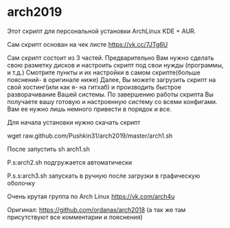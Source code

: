 # arch2019

Этот скрипт для персональной установки ArchLinux KDE + AUR.

Сам скрипт основан на чек листе https://vk.cc/7JTg6U

Сам скрипт состоит из 3 частей.
Предварительно Вам нужно сделать свою разметку дисков и настроить скрипт под свои нужды (программы, и т.д.)
Смотрите пункты и их настройки в самом скрипте(больше пояснений- в оригинале ниже)
Далее, Вы можете загрузить скрипт на свой хостинг(или как я- на гитхаб) и производить быстрое разворачивание Вашей системы.
По завершению работы скрипта Вы получаете вашу готовую и настроенную систему со всеми конфигами. Вам ее нужно лишь немного привести в порядок и все.

Для начала установки нужно скачать скрипт

wget raw.github.com/Pushkin31/arch2019/master/arch1.sh

После запустить
sh arch1.sh

P.s:arch2.sh подгружается автоматически

P.s.s:arch3.sh запускать в ручную после загрузки в графическую оболочку

Очень крутая группа по Arch Linux
https://vk.com/arch4u

Оригинал:
https://github.com/ordanax/arch2018
(а так же там присутствуют все комментарии и пояснения)
